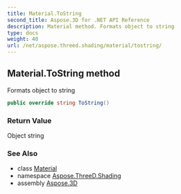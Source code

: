 ```yaml
---
title: Material.ToString
second_title: Aspose.3D for .NET API Reference
description: Material method. Formats object to string
type: docs
weight: 40
url: /net/aspose.threed.shading/material/tostring/
---
```

## Material.ToString method

Formats object to string

```csharp
public override string ToString()
```

### Return Value

Object string

### See Also

* class [Material](../)
* namespace [Aspose.ThreeD.Shading](../../material/)
* assembly [Aspose.3D](../../../)


